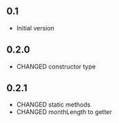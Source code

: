 ## 0.1

- Initial version

## 0.2.0

- CHANGED constructor type

## 0.2.1

- CHANGED static methods
- CHANGED monthLength to getter
